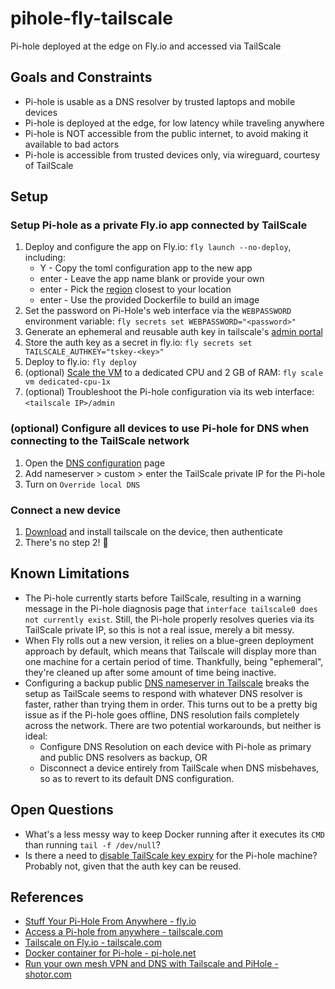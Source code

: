# pihole-fly-tailscale
Pi-hole deployed at the edge on Fly.io and accessed via TailScale

## Goals and Constraints

* Pi-hole is usable as a DNS resolver by trusted laptops and mobile devices
* Pi-hole is deployed at the edge, for low latency while traveling anywhere
* Pi-hole is NOT accessible from the public internet, to avoid making it available to bad actors
* Pi-hole is accessible from trusted devices only, via wireguard, courtesy of TailScale

## Setup

### Setup Pi-hole as a private Fly.io app connected by TailScale

1. Deploy and configure the app on Fly.io: `fly launch --no-deploy`, including:
   * Y      - Copy the toml configuration app to the new app
   * enter  - Leave the app name blank or provide your own
   * enter  - Pick the [region](https://fly.io/docs/reference/regions/) closest to your location
   * enter  - Use the provided Dockerfile to build an image
2. Set the password on Pi-Hole's web interface via the `WEBPASSWORD` environment variable: `fly secrets set WEBPASSWORD="<password>"`
3. Generate an ephemeral and reusable auth key in tailscale's [admin portal](https://login.tailscale.com/admin/settings/keys)
4. Store the auth key as a secret in fly.io: `fly secrets set TAILSCALE_AUTHKEY="tskey-<key>"`
5. Deploy to fly.io: `fly deploy`
6. (optional) [Scale the VM](https://fly.io/docs/reference/scaling/#scaling-virtual-machines) to a dedicated CPU and 2 GB of RAM: `fly scale vm dedicated-cpu-1x`
7. (optional) Troubleshoot the Pi-hole configuration via its web interface: `<tailscale IP>/admin`

### (optional) Configure all devices to use Pi-hole for DNS when connecting to the TailScale network

1. Open the [DNS configuration](https://login.tailscale.com/admin/dns) page
2. Add nameserver > custom > enter the TailScale private IP for the Pi-hole
3. Turn on `Override local DNS`

### Connect a new device

1. [Download](https://tailscale.com/download) and install tailscale on the device, then authenticate
2. There's no step 2! 🤯

## Known Limitations

* The Pi-hole currently starts before TailScale, resulting in a warning message in the Pi-hole diagnosis page that `interface tailscale0 does not currently exist`. Still, the Pi-hole properly resolves queries via its TailScale private IP, so this is not a real issue, merely a bit messy.
* When Fly rolls out a new version, it relies on a blue-green deployment approach by default, which means that Tailscale will display more than one machine for a certain period of time. Thankfully, being "ephemeral", they're cleaned up after some amount of time being inactive.
* Configuring a backup public [DNS nameserver in Tailscale](https://login.tailscale.com/admin/dns) breaks the setup as TailScale seems to respond with whatever DNS resolver is faster, rather than trying them in order. This turns out to be a pretty big issue as if the Pi-hole goes offline, DNS resolution fails completely across the network. There are two potential workarounds, but neither is ideal:
  * Configure DNS Resolution on each device with Pi-hole as primary and public DNS resolvers as backup, OR
  * Disconnect a device entirely from TailScale when DNS misbehaves, so as to revert to its default DNS configuration.

## Open Questions

* What's a less messy way to keep Docker running after it executes its `CMD` than running `tail -f /dev/null`? 
* Is there a need to [disable TailScale key expiry](https://login.tailscale.com/admin/machines) for the Pi-hole machine? Probably not, given that the auth key can be reused.

## References

*  [Stuff Your Pi-Hole From Anywhere - fly.io](https://fly.io/blog/stuff-your-pi-hole-from-anywhere/)
*  [Access a Pi-hole from anywhere - tailscale.com](https://tailscale.com/kb/1114/pi-hole/)
*  [Tailscale on Fly.io - tailscale.com](https://tailscale.com/kb/1132/flydotio/)
*  [Docker container for Pi-hole - pi-hole.net](https://github.com/pi-hole/docker-pi-hole#readme)
*  [Run your own mesh VPN and DNS with Tailscale and PiHole - shotor.com](https://shotor.com/blog/run-your-own-mesh-vpn-and-dns-with-tailscale-and-pihole/)